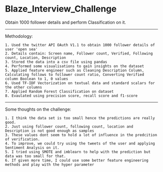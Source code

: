 # Blaze_Interview_Challenge
 Obtain 1000 follower details and perform Classification on it.

-----------------------------------------------------------------------------------------------------------------------------------------

Methodology:

	1. Used the twitter API OAuth V1.1 to obtain 1000 follower details of user 'open sea'
	2. Details contain: Screen name, Follower count, Verified, Following count, Location, Description
	3. Stored the data into a csv file using pandas
	4. Performed some visualisations to gain insights on the dataset
	5. Applied feature engineer such as Cleaning Description Column, Calculating follows to follower count ratio, Converting Verified column Boolean to 1, 0 values
	6. Used TF-IDF Vectorization on textual data and standard scalars for the other columns
	7. Applied Random Forest Classification on dataset
	8. Evaulated using precision score, recall score and f1-score

-----------------------------------------------------------------------------------------------------------------------------------------

Some thoughts on the challenge:

	1. I think the data set is too small hence the predictions are really good.
	2. Just using follower count, following count, location and Description is not good enough as samples
	3. These values dont seem to hold a lot of influence in the predcition of verification.
	4. To improve, we could try using the tweets of the user and applying Sentiment Analysis on it.
	5. I tried using SMOTE and imblearn to help with the prediction but data was too small for that.
	6. If given more time, I could use some better feature engineering methods and play with the hyper parameter

 